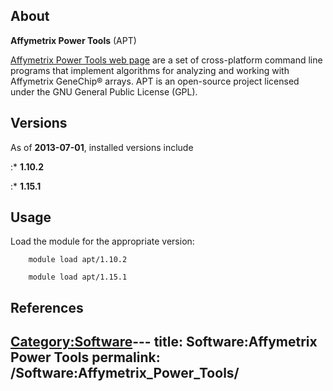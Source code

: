 ## About

**Affymetrix Power Tools** (APT)<ref name="apt_webpage">

[Affymetrix Power Tools web
page](http://www.affymetrix.com/partners_programs/programs/developer/tools/powertools.affx)</ref>
are a set of cross-platform command line programs that implement
algorithms for analyzing and working with Affymetrix GeneChip® arrays.
APT is an open-source project licensed under the GNU General Public
License (GPL).

## Versions

As of **2013-07-01**, installed versions include

:\* **1.10.2**

:\* **1.15.1**

## Usage

Load the module for the appropriate version:

`    module load apt/1.10.2`

`    module load apt/1.15.1`

## References

<references/>

[Category:Software](Category:Software "wikilink")---
title: Software:Affymetrix Power Tools
permalink: /Software:Affymetrix_Power_Tools/
---

